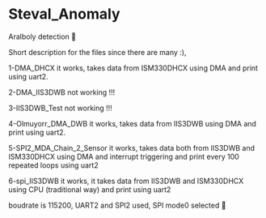 # Steval_Anomaly
Aralboly detection 🧿



Short description for the files since there are many :), 


1-DMA_DHCX it works, takes data from ISM330DHCX using DMA and print using uart2.

2-DMA_IIS3DWB not working !!!

3-IIS3DWB_Test not working !!!

4-Olmuyorr_DMA_DWB it works, takes data from IIS3DWB using DMA and print using uart2.

5-SPI2_MDA_Chain_2_Sensor it works, takes data both from IIS3DWB and ISM330DHCX using DMA and interrupt triggering and print every 100 repeated loops using uart2

6-spi_IIS3DWB it works, it takes data from IIS3DWB and ISM330DHCX using CPU (traditional way) and print using uart2

boudrate is 115200, UART2 and SPI2 used, SPI mode0 selected 🧿

